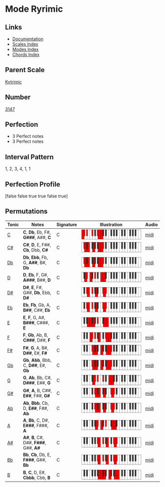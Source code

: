 # Mode Ryrimic

## Links

- [Documentation](index.md)
- [Scales Index](Scales.md)
- [Modes Index](Modes.md)
- [Chords Index](Chords.md)

## Parent Scale

[Kytrimic](ScaleKytrimic.md)

## Number

[3147](https://ianring.com/musictheory/scales/3147)

## Perfection

- 3 Perfect notes
- 3 Perfect notes

## Interval Pattern

1, 2, 3, 4, 1, 1

## Perfection Profile

[false false true true false true]

## Permutations

| Tonic | Notes | Signature | Illustration | Audio |
|-------|-------|-----------|--------------|-------|
| [C](ModeCNaturalRyrimic.md) | **C**, **Db**, Eb, F#, **G###**, A##, **C** | C | ![CNaturalRyrimic](ModeCNaturalRyrimic.png) | [midi](https://github.com/edipermadi/music/blob/main/docs/ModeCNaturalRyrimic.mid?raw=true) |
| [C#](ModeCSharpRyrimic.md) | **C#**, **D**, E, F##, **Cb**, Dbb, **C#** | C | ![CSharpRyrimic](ModeCSharpRyrimic.png) | [midi](https://github.com/edipermadi/music/blob/main/docs/ModeCSharpRyrimic.mid?raw=true) |
| [Db](ModeDFlatRyrimic.md) | **Db**, **Ebb**, Fb, G, **A##**, B#, **Db** | C | ![DFlatRyrimic](ModeDFlatRyrimic.png) | [midi](https://github.com/edipermadi/music/blob/main/docs/ModeDFlatRyrimic.mid?raw=true) |
| [D](ModeDNaturalRyrimic.md) | **D**, **Eb**, F, G#, **A###**, B##, **D** | C | ![DNaturalRyrimic](ModeDNaturalRyrimic.png) | [midi](https://github.com/edipermadi/music/blob/main/docs/ModeDNaturalRyrimic.mid?raw=true) |
| [D#](ModeDSharpRyrimic.md) | **D#**, **E**, F#, G##, **Db**, Ebb, **D#** | C | ![DSharpRyrimic](ModeDSharpRyrimic.png) | [midi](https://github.com/edipermadi/music/blob/main/docs/ModeDSharpRyrimic.mid?raw=true) |
| [Eb](ModeEFlatRyrimic.md) | **Eb**, **Fb**, Gb, A, **B##**, C##, **Eb** | C | ![EFlatRyrimic](ModeEFlatRyrimic.png) | [midi](https://github.com/edipermadi/music/blob/main/docs/ModeEFlatRyrimic.mid?raw=true) |
| [E](ModeENaturalRyrimic.md) | **E**, **F**, G, A#, **B###**, C###, **E** | C | ![ENaturalRyrimic](ModeENaturalRyrimic.png) | [midi](https://github.com/edipermadi/music/blob/main/docs/ModeENaturalRyrimic.mid?raw=true) |
| [F](ModeFNaturalRyrimic.md) | **F**, **Gb**, Ab, B, **C###**, D##, **F** | C | ![FNaturalRyrimic](ModeFNaturalRyrimic.png) | [midi](https://github.com/edipermadi/music/blob/main/docs/ModeFNaturalRyrimic.mid?raw=true) |
| [F#](ModeFSharpRyrimic.md) | **F#**, **G**, A, B#, **D##**, E#, **F#** | C | ![FSharpRyrimic](ModeFSharpRyrimic.png) | [midi](https://github.com/edipermadi/music/blob/main/docs/ModeFSharpRyrimic.mid?raw=true) |
| [Gb](ModeGFlatRyrimic.md) | **Gb**, **Abb**, Bbb, C, **D##**, E#, **Gb** | C | ![GFlatRyrimic](ModeGFlatRyrimic.png) | [midi](https://github.com/edipermadi/music/blob/main/docs/ModeGFlatRyrimic.mid?raw=true) |
| [G](ModeGNaturalRyrimic.md) | **G**, **Ab**, Bb, C#, **D###**, E##, **G** | C | ![GNaturalRyrimic](ModeGNaturalRyrimic.png) | [midi](https://github.com/edipermadi/music/blob/main/docs/ModeGNaturalRyrimic.mid?raw=true) |
| [G#](ModeGSharpRyrimic.md) | **G#**, **A**, B, C##, **E##**, F##, **G#** | C | ![GSharpRyrimic](ModeGSharpRyrimic.png) | [midi](https://github.com/edipermadi/music/blob/main/docs/ModeGSharpRyrimic.mid?raw=true) |
| [Ab](ModeAFlatRyrimic.md) | **Ab**, **Bbb**, Cb, D, **E##**, F##, **Ab** | C | ![AFlatRyrimic](ModeAFlatRyrimic.png) | [midi](https://github.com/edipermadi/music/blob/main/docs/ModeAFlatRyrimic.mid?raw=true) |
| [A](ModeANaturalRyrimic.md) | **A**, **Bb**, C, D#, **E###**, F###, **A** | C | ![ANaturalRyrimic](ModeANaturalRyrimic.png) | [midi](https://github.com/edipermadi/music/blob/main/docs/ModeANaturalRyrimic.mid?raw=true) |
| [A#](ModeASharpRyrimic.md) | **A#**, **B**, C#, D##, **F###**, G##, **A#** | C | ![ASharpRyrimic](ModeASharpRyrimic.png) | [midi](https://github.com/edipermadi/music/blob/main/docs/ModeASharpRyrimic.mid?raw=true) |
| [Bb](ModeBFlatRyrimic.md) | **Bb**, **Cb**, Db, E, **F###**, G##, **Bb** | C | ![BFlatRyrimic](ModeBFlatRyrimic.png) | [midi](https://github.com/edipermadi/music/blob/main/docs/ModeBFlatRyrimic.mid?raw=true) |
| [B](ModeBNaturalRyrimic.md) | **B**, **C**, D, E#, **Cbbb**, Cbb, **B** | C | ![BNaturalRyrimic](ModeBNaturalRyrimic.png) | [midi](https://github.com/edipermadi/music/blob/main/docs/ModeBNaturalRyrimic.mid?raw=true) |
